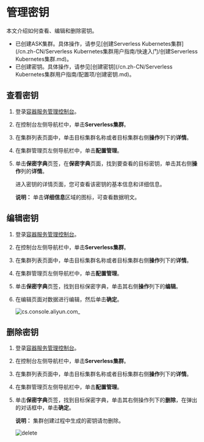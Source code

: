 # 管理密钥

本文介绍如何查看、编辑和删除密钥。

-   已创建ASK集群。具体操作，请参见[创建Serverless Kubernetes集群](/cn.zh-CN/Serverless Kubernetes集群用户指南/快速入门/创建Serverless Kubernetes集群.md)。
-   已创建密钥。具体操作，请参见[创建密钥](/cn.zh-CN/Serverless Kubernetes集群用户指南/配置项/创建密钥.md)。

## 查看密钥

1.  登录[容器服务管理控制台](https://cs.console.aliyun.com)。

2.  在控制台左侧导航栏中，单击**Serverless集群**。

3.  在集群列表页面中，单击目标集群名称或者目标集群右侧**操作**列下的**详情**。

4.  在集群管理页左侧导航栏中，单击**配置管理**。

5.  单击**保密字典**页签，在**保密字典**页面，找到要查看的目标密钥，单击其右侧**操作**列的**详情**。

    进入密钥的详情页面，您可查看该密钥的基本信息和详细信息。

    **说明：** 单击**详细信息**区域的图标，可查看数据明文。


## 编辑密钥

1.  登录[容器服务管理控制台](https://cs.console.aliyun.com)。

2.  在控制台左侧导航栏中，单击**Serverless集群**。

3.  在集群列表页面中，单击目标集群名称或者目标集群右侧**操作**列下的**详情**。

4.  在集群管理页左侧导航栏中，单击**配置管理**。

5.  单击**保密字典**页签，找到目标保密字典，单击其右侧**操作**列下的**编辑**。

6.  在编辑页面对数据进行编辑，然后单击**确定**。

    ![cs.console.aliyun.com_](https://static-aliyun-doc.oss-cn-hangzhou.aliyuncs.com/assets/img/zh-CN/1585659951/p98926.png)


## 删除密钥

1.  登录[容器服务管理控制台](https://cs.console.aliyun.com)。

2.  在控制台左侧导航栏中，单击**Serverless集群**。

3.  在集群列表页面中，单击目标集群名称或者目标集群右侧**操作**列下的**详情**。

4.  在集群管理页左侧导航栏中，单击**配置管理**。

5.  单击**保密字典**页签，找到目标保密字典，单击其右侧操作列下的**删除**，在弹出的对话框中，单击**确定**。

    **说明：** 集群创建过程中生成的密钥请勿删除。

    ![delete](https://static-aliyun-doc.oss-cn-hangzhou.aliyuncs.com/assets/img/zh-CN/2585659951/p98945.png)


